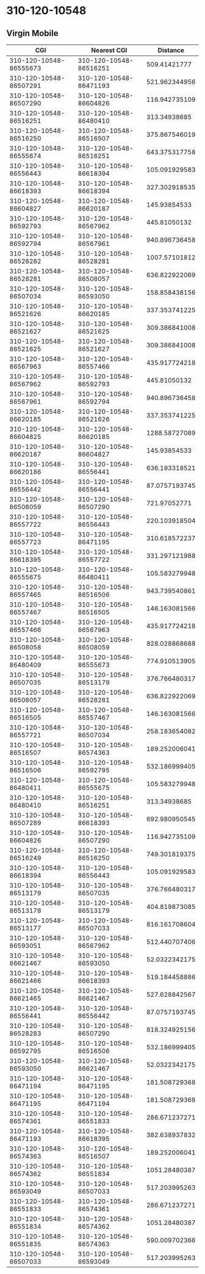 # 310-120-10548
## Virgin Mobile


| CGI | Nearest CGI | Distance |
|-----|-------------|----------|
| 310-120-10548-86555673 | 310-120-10548-86516251 | 509.41421777 |
| 310-120-10548-86507291 | 310-120-10548-86471193 | 521.962344956 |
| 310-120-10548-86507290 | 310-120-10548-86604826 | 116.942735109 |
| 310-120-10548-86516251 | 310-120-10548-86480410 | 313.34938685 |
| 310-120-10548-86516250 | 310-120-10548-86516507 | 375.867546019 |
| 310-120-10548-86555674 | 310-120-10548-86516251 | 643.375317758 |
| 310-120-10548-86556443 | 310-120-10548-86618394 | 105.091929583 |
| 310-120-10548-86618393 | 310-120-10548-86618394 | 327.302918535 |
| 310-120-10548-86604827 | 310-120-10548-86620187 | 145.93854533 |
| 310-120-10548-86592793 | 310-120-10548-86567962 | 445.81050132 |
| 310-120-10548-86592794 | 310-120-10548-86567961 | 940.896736458 |
| 310-120-10548-86528282 | 310-120-10548-86528281 | 1007.57101812 |
| 310-120-10548-86528281 | 310-120-10548-86508057 | 636.822922069 |
| 310-120-10548-86507034 | 310-120-10548-86593050 | 158.858438156 |
| 310-120-10548-86521626 | 310-120-10548-86620185 | 337.353741225 |
| 310-120-10548-86521627 | 310-120-10548-86521625 | 309.386841008 |
| 310-120-10548-86521625 | 310-120-10548-86521627 | 309.386841008 |
| 310-120-10548-86567963 | 310-120-10548-86557466 | 435.917724218 |
| 310-120-10548-86567962 | 310-120-10548-86592793 | 445.81050132 |
| 310-120-10548-86567961 | 310-120-10548-86592794 | 940.896736458 |
| 310-120-10548-86620185 | 310-120-10548-86521626 | 337.353741225 |
| 310-120-10548-86604825 | 310-120-10548-86620185 | 1288.58727089 |
| 310-120-10548-86620187 | 310-120-10548-86604827 | 145.93854533 |
| 310-120-10548-86620186 | 310-120-10548-86556441 | 636.193318521 |
| 310-120-10548-86556442 | 310-120-10548-86556441 | 87.0757193745 |
| 310-120-10548-86508059 | 310-120-10548-86507290 | 721.97052771 |
| 310-120-10548-86557722 | 310-120-10548-86556443 | 220.103918504 |
| 310-120-10548-86557723 | 310-120-10548-86471195 | 310.618572237 |
| 310-120-10548-86618395 | 310-120-10548-86557722 | 331.297121988 |
| 310-120-10548-86555675 | 310-120-10548-86480411 | 105.583279948 |
| 310-120-10548-86557465 | 310-120-10548-86516506 | 943.739540861 |
| 310-120-10548-86557467 | 310-120-10548-86516505 | 146.163081566 |
| 310-120-10548-86557466 | 310-120-10548-86567963 | 435.917724218 |
| 310-120-10548-86508058 | 310-120-10548-86508059 | 828.028868688 |
| 310-120-10548-86480409 | 310-120-10548-86555673 | 774.910513905 |
| 310-120-10548-86507035 | 310-120-10548-86513179 | 376.766480317 |
| 310-120-10548-86508057 | 310-120-10548-86528281 | 636.822922069 |
| 310-120-10548-86516505 | 310-120-10548-86557467 | 146.163081566 |
| 310-120-10548-86557721 | 310-120-10548-86507034 | 258.183654082 |
| 310-120-10548-86516507 | 310-120-10548-86574363 | 189.252006041 |
| 310-120-10548-86516506 | 310-120-10548-86592795 | 532.186999405 |
| 310-120-10548-86480411 | 310-120-10548-86555675 | 105.583279948 |
| 310-120-10548-86480410 | 310-120-10548-86516251 | 313.34938685 |
| 310-120-10548-86507289 | 310-120-10548-86618393 | 692.980950545 |
| 310-120-10548-86604826 | 310-120-10548-86507290 | 116.942735109 |
| 310-120-10548-86516249 | 310-120-10548-86516250 | 749.301819375 |
| 310-120-10548-86618394 | 310-120-10548-86556443 | 105.091929583 |
| 310-120-10548-86513179 | 310-120-10548-86507035 | 376.766480317 |
| 310-120-10548-86513178 | 310-120-10548-86513179 | 404.819873085 |
| 310-120-10548-86513177 | 310-120-10548-86507033 | 816.161708604 |
| 310-120-10548-86593051 | 310-120-10548-86567962 | 512.440707406 |
| 310-120-10548-86621467 | 310-120-10548-86593050 | 52.0322342175 |
| 310-120-10548-86621466 | 310-120-10548-86618393 | 519.184458886 |
| 310-120-10548-86621465 | 310-120-10548-86621467 | 527.628842567 |
| 310-120-10548-86556441 | 310-120-10548-86556442 | 87.0757193745 |
| 310-120-10548-86528283 | 310-120-10548-86507290 | 818.324925156 |
| 310-120-10548-86592795 | 310-120-10548-86516506 | 532.186999405 |
| 310-120-10548-86593050 | 310-120-10548-86621467 | 52.0322342175 |
| 310-120-10548-86471194 | 310-120-10548-86471195 | 181.508729368 |
| 310-120-10548-86471195 | 310-120-10548-86471194 | 181.508729368 |
| 310-120-10548-86574361 | 310-120-10548-86551833 | 286.671237271 |
| 310-120-10548-86471193 | 310-120-10548-86618395 | 382.638937832 |
| 310-120-10548-86574363 | 310-120-10548-86516507 | 189.252006041 |
| 310-120-10548-86574362 | 310-120-10548-86551834 | 1051.28480387 |
| 310-120-10548-86593049 | 310-120-10548-86507033 | 517.203995263 |
| 310-120-10548-86551833 | 310-120-10548-86574361 | 286.671237271 |
| 310-120-10548-86551834 | 310-120-10548-86574362 | 1051.28480387 |
| 310-120-10548-86551835 | 310-120-10548-86574363 | 590.009702366 |
| 310-120-10548-86507033 | 310-120-10548-86593049 | 517.203995263 |
